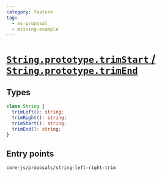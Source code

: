 ```yaml
---
category: feature
tag:
  - es-proposal
  - missing-example
---
```


# [`String.prototype.trimStart` / `String.prototype.trimEnd`](https://github.com/tc39/proposal-string-left-right-trim)

## Types

```ts
class String {
  trimLeft(): string;
  trimRight(): string;
  trimStart(): string;
  trimEnd(): string;
}
```

## Entry points

```
core-js/proposals/string-left-right-trim
```
